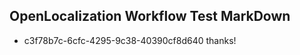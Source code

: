 ## OpenLocalization Workflow Test MarkDown
* c3f78b7c-6cfc-4295-9c38-40390cf8d640 thanks!

<!--HONumber=Sep16_HO1-->


